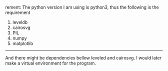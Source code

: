 rement:
The python version I am using is python3,
thus the following is the requirement

1. leveldb
2. cairosvg
3. PIL 
4. numpy
5. matplotlib

---

And there might be dependencies bellow leveled and cairosvg. I would later make a virtual environment for the program.
